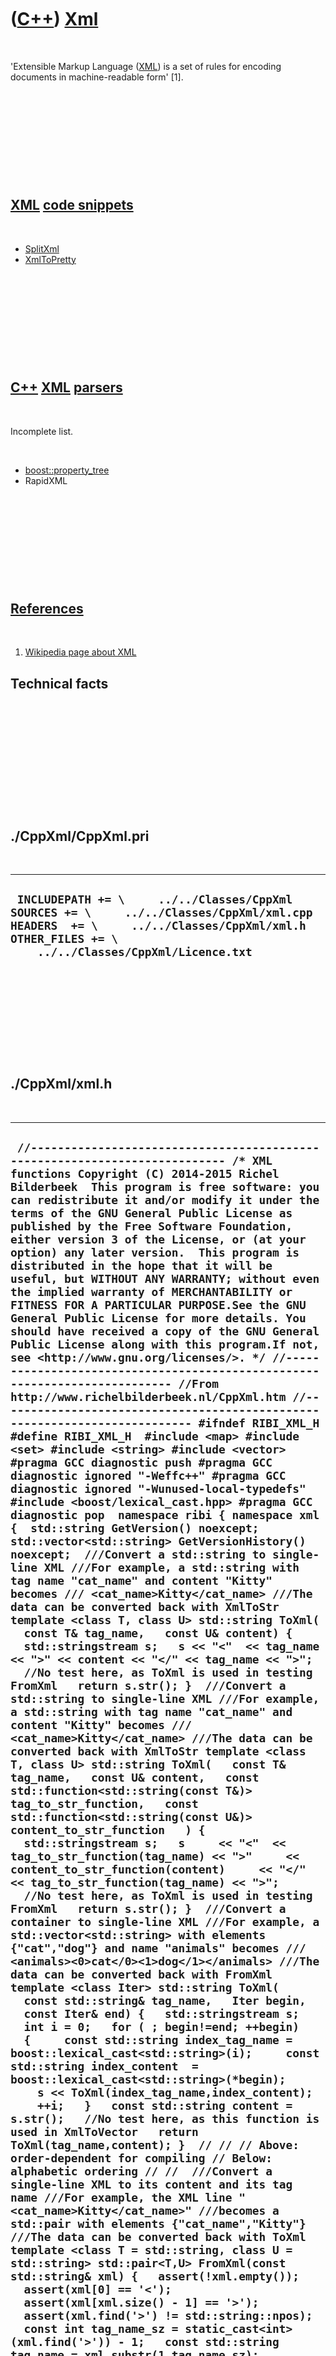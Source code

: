 



 

 

 

 

 

([C++](Cpp.htm)) [Xml](CppXml.htm)
==================================

 

'Extensible Markup Language ([XML](CppXml.htm)) is a set of rules for
encoding documents in machine-readable form' \[1\].

 

 

 

 

 

[XML](CppXml.htm) [code snippets](CppCodeSnippets.htm)
------------------------------------------------------

 

-   [SplitXml](CppSplitXml.htm)
-   [XmlToPretty](CppXmlToPretty.htm)

 

 

 

 

 

[C++](Cpp.htm) [XML](CppXml.htm) [parsers](CppParser.htm)
---------------------------------------------------------

 

Incomplete list.

 

-   [boost::property\_tree](CppProperty_tree.htm)
-   RapidXML

 

 

 

 

 

[References](CppReferences.htm)
-------------------------------

 

1.  [Wikipedia page about XML](http://en.wikipedia.org/wiki/XML)

Technical facts
---------------

 

 

 

 

 

 

./CppXml/CppXml.pri
-------------------

 

  --------------------------------------------------------------------------------------------------------------------------------------------------------------------------------------------------
  ` INCLUDEPATH += \     ../../Classes/CppXml  SOURCES += \     ../../Classes/CppXml/xml.cpp  HEADERS  += \     ../../Classes/CppXml/xml.h  OTHER_FILES += \     ../../Classes/CppXml/Licence.txt`
  --------------------------------------------------------------------------------------------------------------------------------------------------------------------------------------------------

 

 

 

 

 

./CppXml/xml.h
--------------

 

  -----------------------------------------------------------------------------------------------------------------------------------------------------------------------------------------------------------------------------------------------------------------------------------------------------------------------------------------------------------------------------------------------------------------------------------------------------------------------------------------------------------------------------------------------------------------------------------------------------------------------------------------------------------------------------------------------------------------------------------------------------------------------------------------------------------------------------------------------------------------------------------------------------------------------------------------------------------------------------------------------------------------------------------------------------------------------------------------------------------------------------------------------------------------------------------------------------------------------------------------------------------------------------------------------------------------------------------------------------------------------------------------------------------------------------------------------------------------------------------------------------------------------------------------------------------------------------------------------------------------------------------------------------------------------------------------------------------------------------------------------------------------------------------------------------------------------------------------------------------------------------------------------------------------------------------------------------------------------------------------------------------------------------------------------------------------------------------------------------------------------------------------------------------------------------------------------------------------------------------------------------------------------------------------------------------------------------------------------------------------------------------------------------------------------------------------------------------------------------------------------------------------------------------------------------------------------------------------------------------------------------------------------------------------------------------------------------------------------------------------------------------------------------------------------------------------------------------------------------------------------------------------------------------------------------------------------------------------------------------------------------------------------------------------------------------------------------------------------------------------------------------------------------------------------------------------------------------------------------------------------------------------------------------------------------------------------------------------------------------------------------------------------------------------------------------------------------------------------------------------------------------------------------------------------------------------------------------------------------------------------------------------------------------------------------------------------------------------------------------------------------------------------------------------------------------------------------------------------------------------------------------------------------------------------------------------------------------------------------------------------------------------------------------------------------------------------------------------------------------------------------------------------------------------------------------------------------------------------------------------------------------------------------------------------------------------------------------------------------------------------------------------------------------------------------------------------------------------------------------------------------------------------------------------------------------------------------------------------------------------------------------------------------------------------------------------------------------------------------------------------------------------------------------------------------------------------------------------------------------------------------------------------------------------------------------------------------------------------------------------------------------------------------------------------------------------------------------------------------------------------------------------------------------------------------------------------------------------------------------------------------------------------------------------------------------------------------------------------------------------------------------------------------------------------------------------------------------------------------------------------------------------------------------------------------------------------------------------------------------------------------------------------------------------------------------------------------------------------------------------------------------------------------------------------------------------------------------------------------------------------------------------------------------------------------------------------------------------------------------------------------------------------------------------------------------------------------------------------------------------------------------------------------------------------------------------------------------------------------------------------------------------------------------------------------------------------------------------------------------------------------------------------------------------------------------------------------------------------------------------------------------------------------------------------------------------------------------------------------------------------------------------------------------------------------------------------------------------------------------------------------------------------------------------------------------------------------------------------------------------------------------------------------------------------------------------------------------------------------------------------------------------------------------------------------------------------------------------------------------------------------------------------------------------------------------------------------------------------------------------------------------------------------------------------------------------------------------------------------------------------------------------------------------------------------------------------------------------------------------------------------------------------------------------------------------------------------------------------------------------------------------------------------------------------------------------------------------------------------------------------------------------------------------------------------------------------------------------------------------------------------------------------------------------------------------------------------------------------------------------------------------------------------------------------------------------------------------------------------------------------------------------------------------------------------------------------------------------------------------------------------------------------------------------------------------------------------------------------------------------------------------------------------------------------------------------------------------------------------------------------------------------------------------------------------------------------------------------------------------------------------------------------------------------------------------------------------------------------------------------------------------------------------------------------------------------------------------------------------------------------------------------------------------------------------------------------------------------------------------------------------------------------------------------------------------------------------------------------------------------------------------------------------------------------------------------------------------------------------------------------------------------------------------------------------------------------------------------------------------------------------------------------------------------------------------------------------------------------------------------------------------------------------------------------------------------------------------------------------------------------------------------------------------------------------------------------------------------------------------------------------------------------------------------------------------------------------------------------------------------------------------------------------------------------------------------------------------------------------------------------------------------------------------------------------------------------------------------------------------------------------------------------------------------------------------------------------------------------------------------------------------------------------------------------------------------------------------------------------------------------------------------------------------------------------------------------------------------------------------------------------------------------------------------------------------------------------------------------------------------------------------------------------------------------------------------------------------------------------------------------------------------------------------------------------------------------------------------------------------------------------------------------------------------------------------------------------------------------------------------------------------------------------------------------------------------------------------------------------------------------------------------------------------------------------------------------------------------------------------------------------------------------------------------------------------------------------------------------------------------------------------------------------------------------------------------------------------------------------------------------------------------------------------------------------------------------------------------------------------------------------------------------------------------------------------------------------------------------------------------------------------------------------------------------------------------------------------------------------------------------------------------------------------------------------------------------------------------------------------------------------------------------------------------------------------------------------------------------------------------------------------------------------------------------------------------------------------------------------------------------------------------------------------------------------------------------------------------------------------------------------------------------------------------------------------------------------------------------------------------------------------------------------------------------------------------------------------------------------------------------------------------------------------------------------------------------------------------------------------------------------------------------------------------------------------------------------------------------------------------------------------------------------------------------------------------------------------------------------------------------------------------------------------------------------------------------------------------------------------------------------------------------------------------------------------------------------------------------------------------------------------------------------------------------------------------------------------------------------------------------------------------------------------------------------------------------------------------------------------------------------------------------------------------------------------------------------------------------------------------------------------------------------------------------------------------------------------------------------------------------------------------------------------------------------------------------------------------------------------------------------------------------------------------------------------------------------------------------------------------------------------------------------------------------------------------------------------------------------------------------------------------------------------------------------------------------------------------------------------------------------------------------------------------------------------------------------------------------------------------------------------------------------------------------------------------------------------------------------------------------------------------------------------------------------------------------------------------------------------------------------------------------------------------------------------------------------------------------------------------------------------------------------------------------------------------------------------------------------------------------------------------------------------------------------------------------------------------------------------------------------------------------------------------------------------------------------------------------------------------------------------------------------------------------------------------------------------------------------------------------------------------------------------------------------------------------------------------------------------------------------------------------------------------------------------------------------------------------------------------------------------------------------------------------------------------------------------------
  ` //--------------------------------------------------------------------------- /* XML functions Copyright (C) 2014-2015 Richel Bilderbeek  This program is free software: you can redistribute it and/or modify it under the terms of the GNU General Public License as published by the Free Software Foundation, either version 3 of the License, or (at your option) any later version.  This program is distributed in the hope that it will be useful, but WITHOUT ANY WARRANTY; without even the implied warranty of MERCHANTABILITY or FITNESS FOR A PARTICULAR PURPOSE.See the GNU General Public License for more details. You should have received a copy of the GNU General Public License along with this program.If not, see <http://www.gnu.org/licenses/>. */ //--------------------------------------------------------------------------- //From http://www.richelbilderbeek.nl/CppXml.htm //--------------------------------------------------------------------------- #ifndef RIBI_XML_H #define RIBI_XML_H  #include <map> #include <set> #include <string> #include <vector> #pragma GCC diagnostic push #pragma GCC diagnostic ignored "-Weffc++" #pragma GCC diagnostic ignored "-Wunused-local-typedefs" #include <boost/lexical_cast.hpp> #pragma GCC diagnostic pop  namespace ribi { namespace xml {  std::string GetVersion() noexcept; std::vector<std::string> GetVersionHistory() noexcept;  ///Convert a std::string to single-line XML ///For example, a std::string with tag name "cat_name" and content "Kitty" becomes /// <cat_name>Kitty</cat_name> ///The data can be converted back with XmlToStr template <class T, class U> std::string ToXml(   const T& tag_name,   const U& content) {   std::stringstream s;   s << "<"  << tag_name << ">" << content << "</" << tag_name << ">";   //No test here, as ToXml is used in testing FromXml   return s.str(); }  ///Convert a std::string to single-line XML ///For example, a std::string with tag name "cat_name" and content "Kitty" becomes /// <cat_name>Kitty</cat_name> ///The data can be converted back with XmlToStr template <class T, class U> std::string ToXml(   const T& tag_name,   const U& content,   const std::function<std::string(const T&)> tag_to_str_function,   const std::function<std::string(const U&)> content_to_str_function   ) {   std::stringstream s;   s     << "<"  << tag_to_str_function(tag_name) << ">"     << content_to_str_function(content)     << "</" << tag_to_str_function(tag_name) << ">";   //No test here, as ToXml is used in testing FromXml   return s.str(); }  ///Convert a container to single-line XML ///For example, a std::vector<std::string> with elements {"cat","dog"} and name "animals" becomes /// <animals><0>cat</0><1>dog</1></animals> ///The data can be converted back with FromXml template <class Iter> std::string ToXml(   const std::string& tag_name,   Iter begin,   const Iter& end) {   std::stringstream s;   int i = 0;   for ( ; begin!=end; ++begin)   {     const std::string index_tag_name = boost::lexical_cast<std::string>(i);     const std::string index_content  = boost::lexical_cast<std::string>(*begin);     s << ToXml(index_tag_name,index_content);     ++i;   }   const std::string content = s.str();   //No test here, as this function is used in XmlToVector   return ToXml(tag_name,content); }  // // // Above: order-dependent for compiling // Below: alphabetic ordering // //  ///Convert a single-line XML to its content and its tag name ///For example, the XML line "<cat_name>Kitty</cat_name>" ///becomes a std::pair with elements {"cat_name","Kitty"} ///The data can be converted back with ToXml template <class T = std::string, class U = std::string> std::pair<T,U> FromXml(const std::string& xml) {   assert(!xml.empty());   assert(xml[0] == '<');   assert(xml[xml.size() - 1] == '>');   assert(xml.find('>') != std::string::npos);   const int tag_name_sz = static_cast<int>(xml.find('>')) - 1;   const std::string tag_name = xml.substr(1,tag_name_sz);    assert(xml.find_last_of('/') != std::string::npos);   const int content_sz = static_cast<int>(xml.find_last_of('/')) - tag_name_sz - 3;   const std::string content = xml.substr(tag_name.size() + 2,content_sz);   const std::pair<T,U> p {     boost::lexical_cast<T>(tag_name),     boost::lexical_cast<U>(content)   };   assert(ToXml(p.first,p.second) == xml);   return p; }  ///Convert a single-line XML to its content and its tag name ///For example, the XML line "<cat_name>Kitty</cat_name>" ///becomes a std::pair with elements {"cat_name","Kitty"} ///The data can be converted back with ToXml template <class T, class U> std::pair<T,U> FromXml(   const std::string& xml,   const std::function<T(const std::string&)> str_to_tag_function,   const std::function<U(const std::string&)> str_to_content_function   ) {   assert(!xml.empty());   assert(xml[0] == '<');   assert(xml[xml.size() - 1] == '>');   assert(xml.find('>') != std::string::npos);   const int tag_name_sz = static_cast<int>(xml.find('>')) - 1;   const std::string tag_name = xml.substr(1,tag_name_sz);    assert(xml.find_last_of('/') != std::string::npos);   const int content_sz = static_cast<int>(xml.find_last_of('/')) - tag_name_sz - 3;   const std::string content = xml.substr(tag_name.size() + 2,content_sz);   const std::pair<T,U> p {     str_to_tag_function(tag_name),     str_to_content_function(content)   };   //Cannot do this debug check anymore, as one would need   //a tag_to_str_function and content_to_str_function:   //assert(ToXml(p.first,p.second,tag_to_str_function,content_to_str_function) == xml);   return p; }  ///Convert a map to single-line XML ///For example, an int-to-string map of /// {{1,"one"}, {2,"two"}, {4,"four"}} and tag name "numbers" becomes the following XML string: /// /// <numbers> ///   <1>one</1> ///   <2>two</2> ///   <4>four</4> /// </numbers> /// /// <numbers> ///   <0><key>1</key><value>one</value></0> ///   <1><key>2</key><value>two</value></1> ///   <2><key>4</key><value>four</value></2> /// </numbers> /// ///(indentation is added for readability) ///The data can be converted back with XmlToPtrs template <   class TagType = std::string,   class KeyType = std::string,   class ValueType = std::string> std::string MapToXml(   const TagType& tag_name,   const std::map<KeyType,ValueType> m   ) {   std::stringstream s;   const auto end = std::end(m);   for (/* const */ auto begin = std::begin(m); begin!=end; ++begin)   {     s << ToXml( (*begin).first, (*begin).second);   }   const std::string content { s.str() };   return ToXml(tag_name,content); }   ///Convert a map to single-line XML ///For example, an int-to-string map of /// {{1,"one"}, {2,"two"}, {4,"four"}} and tag name "numbers" becomes the following XML string: /// /// <numbers> ///   <1>one</1> ///   <2>two</2> ///   <4>four</4> /// </numbers> /// /// <numbers> ///   <0><key>1</key><value>one</value></0> ///   <1><key>2</key><value>two</value></1> ///   <2><key>4</key><value>four</value></2> /// </numbers> /// ///(indentation is added for readability) ///The data can be converted back with XmlToPtrs template <class TagType, class KeyType, class ValueType> std::string MapToXml(   const TagType& tag_name,   const std::map<KeyType,ValueType> m,   const std::function<std::string(const TagType&  )> tag_to_str_function,   const std::function<std::string(const KeyType&  )> key_to_str_function,   const std::function<std::string(const ValueType&)> value_to_str_function   ) {   std::stringstream s;   const auto end = std::end(m);   for (/* const */ auto begin = std::begin(m); begin!=end; ++begin)   {     s << ToXml( (*begin).first, (*begin).second, key_to_str_function, value_to_str_function);   }   const std::string content { s.str() };   return ToXml(tag_to_str_function(tag_name),content); }  ///Convert a container of pointers to single-line XML ///For example, a std::vector<boost::shared_ptr<std::string>> ///dynamically allocated std::strings {"cat","dog"} and tag name "animals" becomes /// <animals><0>cat</0><1>dog</1></animals> ///The data can be converted back with XmlToPtrs template <class Iter> std::string PtrsToXml(   const std::string& tag_name,   Iter begin,   const Iter& end ) {   std::stringstream s;   int i = 0;   for ( ; begin!=end; ++begin)   {     const std::string index_tag_name = boost::lexical_cast<std::string>(i);     const std::string index_content  = boost::lexical_cast<std::string>( *(*begin) );     s << ToXml(index_tag_name,index_content); //StrToXml     ++i;   }   const std::string content = s.str();   //No test here, as this function is used in XmlToPtrs   return ToXml(tag_name,content); //StrToXml }  template <class T> const std::string SetToXml(   const std::string& tag_name,   const std::set<T>& content) {   return ToXml(tag_name,content.begin(),content.end()); }  ///Split an XML std::string into its parts //From http://www.richelbilderbeek.nl/CppSplitXml.htm std::vector<std::string> SplitXml(const std::string& s);  ///Strip the XML tags of an XML item ///For example '<tag>text</tag>' becomes 'text' ///Note that also '<any_tag>text</other_tag>' fails //From http://www.richelbilderbeek.nl/CppStripXmlTag.htm std::string StripXmlTag(const std::string& s);  ///Convert a std::string to single-line XML ///For example, a std::string with tag name "cat_name" and content "Kitty" becomes /// <cat_name>Kitty</cat_name> ///The data can be converted back with XmlToStr //const std::string StrToXml( //  const std::string& tag_name, //  const std::string& content) //{ //  return ToXml(tag_name,content); //}   #ifndef NDEBUG void Test() noexcept; #endif  ///Convert a std::vector to single-line XML ///For example, a std::vector with elements {"cat","dog"} and name "animals" becomes /// <animals><0>cat</0><1>dog</1></animals> ///The data can be converted back with XmlToVector template <class T> std::string VectorToXml(   const std::string& tag_name,   const std::vector<T>& v ) {   //No test here, as this function is used in XmlToVector   return ToXml(tag_name,v.begin(),v.end()); }  ///Convert a single-line XML to a map ///The data can be converted back with MapToXml template <class KeyType, class ValueType> std::pair<std::string,std::map<KeyType,ValueType>> XmlToMap(     const std::string& s,     const std::function<KeyType(const std::string&)> str_to_key_function,     const std::function<ValueType(const std::string&)> str_to_value_function   ) {   assert(!s.empty());   assert(s[           0] == '<');   assert(s[s.size() - 1] == '>');   assert(s.find('>') != std::string::npos);    //Read the name tag   //<name>...</name>   const int tag_name_sz = static_cast<int>(s.find('>')) - 1;   const std::string tag_name = s.substr(1,tag_name_sz);    std::map<KeyType,ValueType> map;    //Remove the name tags   std::string t = s.substr(tag_name_sz + 2,s.size() - (2 * tag_name_sz) - 5);   for (int i=0; !t.empty(); ++i)   {     //Read the index tags and item     //<index>item</index>     assert(!t.empty());     assert(t[0] == '<');     assert(t[t.size() - 1] == '>');     assert(t.find('>') != std::string::npos);     const int index_sz = static_cast<int>(t.find('>')) - 1;     const std::string index = t.substr(1,index_sz);     //assert(i == boost::lexical_cast<int>(index));     assert(t.find('/') != std::string::npos);     const int item_sz = static_cast<int>(t.find('/')) - index_sz - 3;     const std::string item_str = t.substr(index.size() + 2,item_sz);     const int total_sz = (2 * index_sz) + item_sz + 5;     t = t.substr(total_sz,t.size() - total_sz);      map.insert(       std::make_pair(         str_to_key_function(index),         str_to_value_function(item_str)       )     );   }   //Cannot do the test below, as one would need a key_to_str_function and content_to_str_function   //assert(MapToXml(tag_name,map.begin(),map.end(),key_to_str_function,content_to_str_function) == s);   return std::make_pair(tag_name,map); }  ///Pretty-print an XML std::string by indenting its elements //From http://www.richelbilderbeek.nl/CppXmlToPretty.htm std::vector<std::string> XmlToPretty(const std::string& s) noexcept;  ///Convert a single-line XML to a std::vector of smart pointers and its name ///For example, the XML line "<animals><0>cat</0><1>dog</1></animals>" ///becomes a std::vector of smart pointers of dynamically allocated strings ///with values {"cat","dog"} and the tag name "animals" ///The conversion from std::string to smart pointer needs to be supplied, for example ///a conversion from string to a smart pointer of a dynamically allocated string: /// /// const std::function<const boost::shared_ptr<std::string>(const std::string&)> str_to_ptr_function { ///   [](const std::string& s) ///   { ///     return boost::make_shared<std::string>(s); ///   } /// }; /// ///The data can be converted back with PtrsToXml template <class T> std::pair<     std::string,     std::vector<boost::shared_ptr<T>>   >   XmlToPtrs(     const std::string& s,     const std::function<const boost::shared_ptr<T>(const std::string&)> str_to_ptr_function   ) {   assert(!s.empty());   assert(s[           0] == '<');   assert(s[s.size() - 1] == '>');   assert(s.find('>') != std::string::npos);    //Read the name tag   //<name>...</name>   const int name_sz = static_cast<int>(s.find('>')) - 1;   const std::string name = s.substr(1,name_sz);    std::vector<boost::shared_ptr<T>> v;    //Remove the name tags   std::string t = s.substr(name_sz + 2,s.size() - (2 * name_sz) - 5);   for (int i=0; !t.empty(); ++i)   {     //Read the index tags and item     //<index>item</index>     assert(!t.empty());     assert(t[0] == '<');     assert(t[t.size() - 1] == '>');     assert(t.find('>') != std::string::npos);     const int index_sz = static_cast<int>(t.find('>')) - 1;     const std::string index = t.substr(1,index_sz);     assert(i == boost::lexical_cast<int>(index));     assert(t.find('/') != std::string::npos);     const int item_sz = static_cast<int>(t.find('/')) - index_sz - 3;     const std::string item_str = t.substr(index.size() + 2,item_sz);     const int total_sz = (2 * index_sz) + item_sz + 5;     t = t.substr(total_sz,t.size() - total_sz);      const boost::shared_ptr<T> item { str_to_ptr_function(item_str) };     v.push_back(item);   }   assert(PtrsToXml(name,v.begin(),v.end()) == s);   return std::make_pair(name,v); }  ///Convert a single-line XML to its content and its tag name ///For example, the XML line "<cat_name>Kitty</cat_name>" ///becomes a std::pair with elements {"cat_name","Kitty"} ///The data can be converted back with StrToXml //const std::pair<std::string,std::string> XmlToStr( //  const std::string& s);  ///Convert a single-line XML to a std::vector and its name ///For example, the XML line "<animals><0>cat</0><1>dog</1></animals>" ///becomes a std::vector with elements {"cat","dog"} and the name "animals" ///The data can be converted back with VectorToXml std::pair<std::string,std::vector<std::string>> XmlToVector(const std::string& s);  } //~namespace xml  } //~namespace ribi  #endif // RIBI_XML_H`
  -----------------------------------------------------------------------------------------------------------------------------------------------------------------------------------------------------------------------------------------------------------------------------------------------------------------------------------------------------------------------------------------------------------------------------------------------------------------------------------------------------------------------------------------------------------------------------------------------------------------------------------------------------------------------------------------------------------------------------------------------------------------------------------------------------------------------------------------------------------------------------------------------------------------------------------------------------------------------------------------------------------------------------------------------------------------------------------------------------------------------------------------------------------------------------------------------------------------------------------------------------------------------------------------------------------------------------------------------------------------------------------------------------------------------------------------------------------------------------------------------------------------------------------------------------------------------------------------------------------------------------------------------------------------------------------------------------------------------------------------------------------------------------------------------------------------------------------------------------------------------------------------------------------------------------------------------------------------------------------------------------------------------------------------------------------------------------------------------------------------------------------------------------------------------------------------------------------------------------------------------------------------------------------------------------------------------------------------------------------------------------------------------------------------------------------------------------------------------------------------------------------------------------------------------------------------------------------------------------------------------------------------------------------------------------------------------------------------------------------------------------------------------------------------------------------------------------------------------------------------------------------------------------------------------------------------------------------------------------------------------------------------------------------------------------------------------------------------------------------------------------------------------------------------------------------------------------------------------------------------------------------------------------------------------------------------------------------------------------------------------------------------------------------------------------------------------------------------------------------------------------------------------------------------------------------------------------------------------------------------------------------------------------------------------------------------------------------------------------------------------------------------------------------------------------------------------------------------------------------------------------------------------------------------------------------------------------------------------------------------------------------------------------------------------------------------------------------------------------------------------------------------------------------------------------------------------------------------------------------------------------------------------------------------------------------------------------------------------------------------------------------------------------------------------------------------------------------------------------------------------------------------------------------------------------------------------------------------------------------------------------------------------------------------------------------------------------------------------------------------------------------------------------------------------------------------------------------------------------------------------------------------------------------------------------------------------------------------------------------------------------------------------------------------------------------------------------------------------------------------------------------------------------------------------------------------------------------------------------------------------------------------------------------------------------------------------------------------------------------------------------------------------------------------------------------------------------------------------------------------------------------------------------------------------------------------------------------------------------------------------------------------------------------------------------------------------------------------------------------------------------------------------------------------------------------------------------------------------------------------------------------------------------------------------------------------------------------------------------------------------------------------------------------------------------------------------------------------------------------------------------------------------------------------------------------------------------------------------------------------------------------------------------------------------------------------------------------------------------------------------------------------------------------------------------------------------------------------------------------------------------------------------------------------------------------------------------------------------------------------------------------------------------------------------------------------------------------------------------------------------------------------------------------------------------------------------------------------------------------------------------------------------------------------------------------------------------------------------------------------------------------------------------------------------------------------------------------------------------------------------------------------------------------------------------------------------------------------------------------------------------------------------------------------------------------------------------------------------------------------------------------------------------------------------------------------------------------------------------------------------------------------------------------------------------------------------------------------------------------------------------------------------------------------------------------------------------------------------------------------------------------------------------------------------------------------------------------------------------------------------------------------------------------------------------------------------------------------------------------------------------------------------------------------------------------------------------------------------------------------------------------------------------------------------------------------------------------------------------------------------------------------------------------------------------------------------------------------------------------------------------------------------------------------------------------------------------------------------------------------------------------------------------------------------------------------------------------------------------------------------------------------------------------------------------------------------------------------------------------------------------------------------------------------------------------------------------------------------------------------------------------------------------------------------------------------------------------------------------------------------------------------------------------------------------------------------------------------------------------------------------------------------------------------------------------------------------------------------------------------------------------------------------------------------------------------------------------------------------------------------------------------------------------------------------------------------------------------------------------------------------------------------------------------------------------------------------------------------------------------------------------------------------------------------------------------------------------------------------------------------------------------------------------------------------------------------------------------------------------------------------------------------------------------------------------------------------------------------------------------------------------------------------------------------------------------------------------------------------------------------------------------------------------------------------------------------------------------------------------------------------------------------------------------------------------------------------------------------------------------------------------------------------------------------------------------------------------------------------------------------------------------------------------------------------------------------------------------------------------------------------------------------------------------------------------------------------------------------------------------------------------------------------------------------------------------------------------------------------------------------------------------------------------------------------------------------------------------------------------------------------------------------------------------------------------------------------------------------------------------------------------------------------------------------------------------------------------------------------------------------------------------------------------------------------------------------------------------------------------------------------------------------------------------------------------------------------------------------------------------------------------------------------------------------------------------------------------------------------------------------------------------------------------------------------------------------------------------------------------------------------------------------------------------------------------------------------------------------------------------------------------------------------------------------------------------------------------------------------------------------------------------------------------------------------------------------------------------------------------------------------------------------------------------------------------------------------------------------------------------------------------------------------------------------------------------------------------------------------------------------------------------------------------------------------------------------------------------------------------------------------------------------------------------------------------------------------------------------------------------------------------------------------------------------------------------------------------------------------------------------------------------------------------------------------------------------------------------------------------------------------------------------------------------------------------------------------------------------------------------------------------------------------------------------------------------------------------------------------------------------------------------------------------------------------------------------------------------------------------------------------------------------------------------------------------------------------------------------------------------------------------------------------------------------------------------------------------------------------------------------------------------------------------------------------------------------------------------------------------------------------------------------------------------------------------------------------------------------------------------------------------------------------------------------------------------------------------------------------------------------------------------------------------------------------------------------------------------------------------------------------------------------------------------------------------------------------------------------------------------------------------------------------------------------------------------------------------------------------------------------------------------------------------------------------------------------------------------------------------------------------------------------------------------------------------------------------------------------------------------------------------------------------------------------------------------------------------------------------------------------------------------------------------------------------------------------------------------------------------------------------------------------------------------------------------------------------------------------------------------------------------------------------------------------------------------------------------------------------------------------------------------------------------------------------------------------------------------------------------------------------------------------------------------------------------------------------------------------------------------------------------------------------------------------------------------------------------------------------------------------------------------------------------------------------------------------------------------------------------------------------------------------------------------------------------------------------------------

 

 

 

 

 

./CppXml/xml.cpp
----------------

 

  ---------------------------------------------------------------------------------------------------------------------------------------------------------------------------------------------------------------------------------------------------------------------------------------------------------------------------------------------------------------------------------------------------------------------------------------------------------------------------------------------------------------------------------------------------------------------------------------------------------------------------------------------------------------------------------------------------------------------------------------------------------------------------------------------------------------------------------------------------------------------------------------------------------------------------------------------------------------------------------------------------------------------------------------------------------------------------------------------------------------------------------------------------------------------------------------------------------------------------------------------------------------------------------------------------------------------------------------------------------------------------------------------------------------------------------------------------------------------------------------------------------------------------------------------------------------------------------------------------------------------------------------------------------------------------------------------------------------------------------------------------------------------------------------------------------------------------------------------------------------------------------------------------------------------------------------------------------------------------------------------------------------------------------------------------------------------------------------------------------------------------------------------------------------------------------------------------------------------------------------------------------------------------------------------------------------------------------------------------------------------------------------------------------------------------------------------------------------------------------------------------------------------------------------------------------------------------------------------------------------------------------------------------------------------------------------------------------------------------------------------------------------------------------------------------------------------------------------------------------------------------------------------------------------------------------------------------------------------------------------------------------------------------------------------------------------------------------------------------------------------------------------------------------------------------------------------------------------------------------------------------------------------------------------------------------------------------------------------------------------------------------------------------------------------------------------------------------------------------------------------------------------------------------------------------------------------------------------------------------------------------------------------------------------------------------------------------------------------------------------------------------------------------------------------------------------------------------------------------------------------------------------------------------------------------------------------------------------------------------------------------------------------------------------------------------------------------------------------------------------------------------------------------------------------------------------------------------------------------------------------------------------------------------------------------------------------------------------------------------------------------------------------------------------------------------------------------------------------------------------------------------------------------------------------------------------------------------------------------------------------------------------------------------------------------------------------------------------------------------------------------------------------------------------------------------------------------------------------------------------------------------------------------------------------------------------------------------------------------------------------------------------------------------------------------------------------------------------------------------------------------------------------------------------------------------------------------------------------------------------------------------------------------------------------------------------------------------------------------------------------------------------------------------------------------------------------------------------------------------------------------------------------------------------------------------------------------------------------------------------------------------------------------------------------------------------------------------------------------------------------------------------------------------------------------------------------------------------------------------------------------------------------------------------------------------------------------------------------------------------------------------------------------------------------------------------------------------------------------------------------------------------------------------------------------------------------------------------------------------------------------------------------------------------------------------------------------------------------------------------------------------------------------------------------------------------------------------------------------------------------------------------------------------------------------------------------------------------------------------------------------------------------------------------------------------------------------------------------------------------------------------------------------------------------------------------------------------------------------------------------------------------------------------------------------------------------------------------------------------------------------------------------------------------------------------------------------------------------------------------------------------------------------------------------------------------------------------------------------------------------------------------------------------------------------------------------------------------------------------------------------------------------------------------------------------------------------------------------------------------------------------------------------------------------------------------------------------------------------------------------------------------------------------------------------------------------------------------------------------------------------------------------------------------------------------------------------------------------------------------------------------------------------------------------------------------------------------------------------------------------------------------------------------------------------------------------------------------------------------------------------------------------------------------------------------------------------------------------------------------------------------------------------------------------------------------------------------------------------------------------------------------------------------------------------------------------------------------------------------------------------------------------------------------------------------------------------------------------------------------------------------------------------------------------------------------------------------------------------------------------------------------------------------------------------------------------------------------------------------------------------------------------------------------------------------------------------------------------------------------------------------------------------------------------------------------------------------------------------------------------------------------------------------------------------------------------------------------------------------------------------------------------------------------------------------------------------------------------------------------------------------------------------------------------------------------------------------------------------------------------------------------------------------------------------------------------------------------------------------------------------------------------------------------------------------------------------------------------------------------------------------------------------------------------------------------------------------------------------------------------------------------------------------------------------------------------------------------------------------------------------------------------------------------------------------------------------------------------------------------------------------------------------------------------------------------------------------------------------------------------------------------------------------------------------------------------------------------------------------------------------------------------------------------------------------------------------------------------------------------------------------------------------------------------------------------------------------------------------------------------------------------------------------------------------------------------------------------------------------------------------------------------------------------------------------------------------------------------------------------------------------------------------------------------------------------------------------------------------------------------------------------------------------------------------------------------------------------------------------------------------------------------------------------------------------------------------------------------------------------------------------------------------------------------------------------------------------------------------------------------------------------------------------------------------------------------------------------------------------------------------------------------------------------------------------------------------------------------------------------------------------------------------------------------------------------------------------------------------------------------------------------------------------------------------------------------------------------------------------------------------------------------------------------------------------------------------------------------------------------------------------------------------------------------------------------------------------------------------------------------------------------------------------------------------------------------------------------------------------------------------------------------------------------------------------------------------------------------------------------------------------------------------------------------------------------------------------------------------------------------------------------------------------------------------------------------------------------------------------------------------------------------------------------------------------------------------------------------------------------------------------------------------------------------------------------------------------------------------------------------------------------------------------------------------------------------------------------------------------------------------------------------------------------------------------------------------------------------------------------------------------------------------------------------------------------------------------------------------------------------------------------------------------------------------------------------------------------------------------------------------------------------------------------------------------------------------------------------------------------------------------------------------------------------------------------------------------------------------------------------------------------------------------------------------------------------------------------------------------------------------------------------------------------------------------------------------------------------------------------------------------------------------------------------------------------------------------------------------------------------------------------------------------------------------------------------------------------------------------------------------------------------------------------------------------------------------------------------------------------------------------------------------------------------------------------------------------------------------------------------------------------------------------------------------------------------------------------------------------------------------------------------------------------------------------------------------------------------------------------------------------------------------------------------------------------------------------------------------------------------------------------------------------------------------------------------------------------------------------------------------------------------------------------------------------------------------------------------------------------------------------------------------------------------------------------------------------------------------------------------------------------------------------------------------------------------------------------------------------------------------------------------------------------------------------------------------------------------------------------------------------------------------------------------------------------------------------------------------------------------------------------------------------------------------------------------------------------------------------------------------------------------------------------------------------------------------------------------------------------------------------------------------------------------------------------------------------------------------------------------------------------------------------------------------------------------------------------------------------------------------------------------------------------------------------------------------------------------------------------------------------------------------------------------------------------------------------------------------------------------------------------------------------------------------------------------------------------------------------------------------------------------------------------------------------------------------------------------------------------------------------------------------------------------------------------------------------------------------------------------------------------------------------------------------------------------------------------------------------------------------------------------------------------------------------------------------------------------------------------------------------------------------------------------------------------------------------------------------------------------------------------------------------------------------------------------------------------------------------------------------------------------------------------------------------------------------------------------------------------------------------------------------------------------------------------------------------------------------------------------------------------------------------------------------------------------------------------------------------------------------------------------------------------------------------------------------------------------------------------------------------------------------------------------------------------------------------------------------------------------------------------------------------------------------------------------------------------------------------------------------------------------------------------------------------------------------------------------------------------------------------------------------------------------------------------------------------------------------------------------------------------------------------------------------------------------------------------------------------------------------------------------------------------------------------------------------------------------------------------------------------------------------------------------------------------------------------------------------------------------------------------------------------------------------------------------------------------------------------------------------------------------------------------------------------------------------------------------------------------------------------------------------------------------------------------------------------------------------------------------------------------------------------------------------------------------------------------------------------------------------------------------------------------------------------------------------------------------------------------------------------------------------------------------------------------------------------------------------------------------------------------------------------------------------------------------------------------------------------------------------------------------------------------------------------------------------------------------------------------------------------------------------------------------------------------------------------------------------------------------------------------------------------------------------------------------------------------------------------------------------------------------------------------------------------------------------------------------------------------------------------------------------------------------------------------------------------------------------------------------------------------------------------------------------------------------------------------------------------------------------------------------------------------------------------------------------------------------------------------------------------------------------------------------------------------------------------------------------------------------------------------------------------------------------------------------------------------------------------------------------------------------------------------------------------------------------------------------------------------------------------------------------------------------------------------------------------------------------------------------------------------------------------------------------------------------------------------------------------------------------------------------------------------------------------------------------------------------------------------------------------------------------------------------------------------------------------------------------------------------------------------------------------------------------------------------------------------------------------------------------------------------------------------------------------------------------------------------------------------------------------------------------------------------------------------------------------------------------------------------------------------------------------------------------------------------------------------------------------------------------------------------------------------------------------------------------------------------------------------------------------------------------------------------------------------------------------------------------------------------------------------------------------------------------------------------------------------------------------------------------------------------------------------------------------------------------------------------------------------------------------------------------------------------------------------------------------------------------------------------------------------------------------------------------------------------------------------------------------------------------------------------------------------------------------------------------------------------------------------------------------------------------------------------------------------------------------------------------------------------------------------------------------------------------------------------------------------------------------------------------------------------------------------------------------------------------------------------------------------------------------------------------------------------------------------------------------------------------------------------------------------------------------------------------------------------------------------------------------------------------------------------------------------------------------------------------------------------------------------------------------------------------------------------------------------------------------------------------------------------------------------------------------------------------------------------------------------------------------------------------------------------------------------------------------------------------------------------------------------------------------------------------------------------------------------------------------------------------------------------------------------------------------------------------------------------------------------------------------------------------------------------------------------------------------------------------------------------------
  ` //--------------------------------------------------------------------------- /* XML functions Copyright (C) 2014-2015 Richel Bilderbeek  This program is free software: you can redistribute it and/or modify it under the terms of the GNU General Public License as published by the Free Software Foundation, either version 3 of the License, or (at your option) any later version.  This program is distributed in the hope that it will be useful, but WITHOUT ANY WARRANTY; without even the implied warranty of MERCHANTABILITY or FITNESS FOR A PARTICULAR PURPOSE.See the GNU General Public License for more details. You should have received a copy of the GNU General Public License along with this program.If not, see <http://www.gnu.org/licenses/>. */ //--------------------------------------------------------------------------- //From http://www.richelbilderbeek.nl/CppXml.htm //--------------------------------------------------------------------------- #include "xml.h"  #include <string> #include <sstream> #include <vector>  #pragma GCC diagnostic push #pragma GCC diagnostic ignored "-Weffc++" #pragma GCC diagnostic ignored "-Wunused-local-typedefs" #include <boost/lexical_cast.hpp> #include <boost/make_shared.hpp> #include <boost/shared_ptr.hpp> #include "trace.h" #pragma GCC diagnostic pop  //From http://www.richelbilderbeek.nl/CppCanLexicalCast.htm template <class TargetType, class SourceType> bool CanLexicalCast(const SourceType& from) {   try   {     boost::lexical_cast<TargetType>(from);   }   catch (boost::bad_lexical_cast)   {     return false;   }   catch (...)   {     assert(!"Something unexpected happened");     throw;   }   return true; }  std::string ribi::xml::GetVersion() noexcept {   return "1.1"; }  std::vector<std::string> ribi::xml::GetVersionHistory() noexcept {   return {     "201x-xx-xx: Version 1.0: initial version",     "2014-02-27: Version 1.1: started versioning"   }; }  std::vector<std::string> ribi::xml::SplitXml(const std::string& s) {   std::vector<std::string> v;   std::string::const_iterator i = s.begin();   std::string::const_iterator j = s.begin();   const std::string::const_iterator end = s.end();   while (j!=end)   {     ++j;     if ((*j=='>' || *j == '<') && std::distance(i,j) > 1)     {       std::string t;       std::copy(         *i=='<' ? i   : i+1,         *j=='>' ? j+1 : j,         std::back_inserter(t));       v.push_back(t);       i = j;     }   }   return v; }  std::string ribi::xml::StripXmlTag(const std::string& s) {   if (s.empty()) return "";   if (s[0]!='<') return "";   if (s[s.size() - 1]!='>') return "";   const int begin = s.find_first_of('>');   if (begin == static_cast<int>(std::string::npos)) return "";   const int end = s.find_last_of('<');   if (end == static_cast<int>(std::string::npos)) return "";   if (begin > end) return "";   assert(begin < end);   const std::string tag_left = s.substr(0,begin+1);   assert(!tag_left.empty());   assert(tag_left[0] == '<');   assert(tag_left[tag_left.size() - 1] == '>');   const std::string tag_left_text = tag_left.substr(1,tag_left.size() - 2);   if (tag_left_text.empty()) return "";   const std::string tag_right = s.substr(end,s.size() - end);   if (tag_right.size() < 2) return "";   assert(!tag_right.empty());   assert(tag_right[0] == '<');   assert(tag_right[tag_right.size() - 1] == '>');   const std::string tag_right_text = tag_right.substr(2,tag_right.size() - 3);   if (tag_right_text.empty()) return "";   if (tag_left_text != tag_right_text) return "";   const std::string text = s.substr(begin + 1,end - begin - 1);   return text; }  #ifndef NDEBUG void ribi::xml::Test() noexcept {   {     static bool is_tested{false};     if (is_tested) return;     is_tested = true;   }   //StripXmlTag   {     assert(StripXmlTag("<my_tag>text</my_tag>") == "text");     assert(StripXmlTag("<mytag>text</mytag>") == "text");     assert(StripXmlTag("<tags>text</tags>") == "text");     assert(StripXmlTag("<tag>text</tag>") == "text");     assert(StripXmlTag("<tg>text</tg>") == "text");     assert(StripXmlTag("<t>text</t>") == "text");     assert(StripXmlTag("<x>y</x>") == "y");     assert(StripXmlTag("<x>y</x></x>") == "y</x>");     assert(StripXmlTag("<x><x>y</x>") == "<x>y");     assert(StripXmlTag("<x><x>y</x></x>") == "<x>y</x>");     assert(StripXmlTag("<x>y</z>") == "");     assert(StripXmlTag("<x>y<x>") == "");     assert(StripXmlTag("<>y<>") == "");     assert(StripXmlTag("<>y</>") == "");     assert(StripXmlTag("<x>y") == "");     assert(StripXmlTag("<x></x>") == "");   }   //StrToXml and XmlToStr   {     const std::vector<std::string> v { "a", "ab", "abc", " ", "" };     const std::size_t sz = v.size();     for (std::size_t i=0; i!=sz; ++i)     {       const std::string tag_name = v[i];       for (std::size_t j=0; j!=sz; ++j)       {         const std::string content = v[j];         const std::string xml = ToXml(tag_name,content);         assert(FromXml(xml).first  == tag_name);         assert(FromXml(xml).second == content);       }     }   }   //MapToXml   {     //Use int to std::string map     {       //Create a map       typedef int KeyType;       typedef std::string ValueType;       std::map<KeyType,ValueType> m;       m.insert( std::make_pair(1,"one") );       m.insert( std::make_pair(2,"two") );       m.insert( std::make_pair(4,"four") );        const std::string tag_name = "integers";        //Convert map to XML       const std::string xml = MapToXml(tag_name,m);        //Convert XML back to map       const std::function<KeyType(const std::string&)>& str_to_key_function {         [](const std::string& s)         {           assert(CanLexicalCast<KeyType>(s));           return boost::lexical_cast<KeyType>(s);         }       };       const std::function<ValueType(const std::string&)>& str_to_value_function {         [](const std::string& s)         {           assert(CanLexicalCast<ValueType>(s));           return boost::lexical_cast<ValueType>(s);         }       };       const std::pair<std::string,std::map<KeyType,ValueType>> p {         XmlToMap<KeyType,ValueType>(xml,str_to_key_function,str_to_value_function)       };       assert(p.first == tag_name);       assert(p.second.size() == m.size());       assert(std::equal(m.begin(),m.end(),p.second.begin()));       //Again convert pointers to XML       std::stringstream s;       s << MapToXml(p.first,p.second);     }     //Use std::string to int map     {       //Create a map       typedef std::string KeyType;       typedef int ValueType;       std::map<KeyType,ValueType> m;       m.insert( std::make_pair("one",1) );       m.insert( std::make_pair("two",2) );       m.insert( std::make_pair("four",4) );        const std::string tag_name = "integers";        //Convert map to XML       const std::string xml = MapToXml(tag_name,m);        //Convert XML back to map       const std::function<KeyType(const std::string&)>& str_to_key_function {         [](const std::string& s)         {           assert(CanLexicalCast<KeyType>(s));           return boost::lexical_cast<KeyType>(s);         }       };       const std::function<ValueType(const std::string&)>& str_to_value_function {         [](const std::string& s)         {           assert(CanLexicalCast<ValueType>(s));           return boost::lexical_cast<ValueType>(s);         }       };       const std::pair<std::string,std::map<KeyType,ValueType>> p {         XmlToMap<KeyType,ValueType>(xml,str_to_key_function,str_to_value_function)       };       assert(p.first == tag_name);       assert(p.second.size() == m.size());       assert(std::equal(m.begin(),m.end(),p.second.begin()));       //Again convert pointers to XML       std::stringstream s;       s << MapToXml(p.first,p.second) << '\n';     }      //Use int to boost::shared_ptr<const std::string> map     {       //Create a map       typedef std::string TagType;       typedef int KeyType;       typedef boost::shared_ptr<const std::string> ValueType;       const TagType tag_name { "integers again" };       std::map<KeyType,ValueType> m;       m.insert(         std::make_pair(           1,           boost::make_shared<const std::string>("one" )         )       );       m.insert( std::make_pair(4,boost::make_shared<const std::string>("four")) );       m.insert( std::make_pair(9,boost::make_shared<const std::string>("nine")) );        //Convert map to XML       const std::function<std::string(const TagType&)> tag_to_str_function {         [](const TagType& tag)         {           return tag;         }       };       const std::function<std::string(const KeyType&  )> key_to_str_function {         [](const KeyType& key)         {           assert(CanLexicalCast<std::string>(key));           return boost::lexical_cast<std::string>(key);         }       };       const std::function<std::string(const ValueType&)> value_to_str_function {         [](const ValueType& value)         {           return *value;         }       };        const std::string xml {         MapToXml(tag_name,m,tag_to_str_function,key_to_str_function,value_to_str_function)       };        //Convert XML back to map       //const std::function<TagType(const std::string&)>& str_to_tag_function {       //  [](const std::string& s)       //  {       //    return s;       //  }       //};       const std::function<KeyType(const std::string&)>& str_to_key_function {         [](const std::string& s)         {           assert(CanLexicalCast<KeyType>(s));           return boost::lexical_cast<KeyType>(s);         }       };       const std::function<ValueType(const std::string&)>& str_to_value_function {         [](const std::string& s)         {           return boost::make_shared<const std::string>(s);         }       };       const std::pair<std::string,std::map<KeyType,ValueType>> p {         XmlToMap<KeyType,ValueType>(xml,str_to_key_function,str_to_value_function)       };       assert(p.first == tag_name);       assert(p.second.size() == m.size());       assert(         std::equal(m.begin(),m.end(),p.second.begin(),           [key_to_str_function,value_to_str_function](             const std::pair<KeyType,ValueType>& lhs, const std::pair<KeyType,ValueType>& rhs)           {             return key_to_str_function(lhs.first) == key_to_str_function(rhs.first)               && value_to_str_function(lhs.second) == value_to_str_function(rhs.second);           }         )       );       //Again convert pointers to XML       std::stringstream s;       s << MapToXml(tag_name,m,tag_to_str_function,key_to_str_function,value_to_str_function);     }    }    //SetToXml and XmlToSet   {     const std::set<std::string> content { "cats", "dog", "zebrafinch" };     const std::string tag_name = "animals";     const std::string xml = ToXml(tag_name,content.begin(),content.begin());     //const std::pair<std::string,std::set<std::string>> p { XmlToSet(xml) };     //assert(p.first == tag_name);     //assert(p.second == content);   }   //ToXml and FromXml   {     //tag: std::string, content: std::string     {       typedef std::string TagType;       typedef std::string ContentType;       const TagType     tag_name { "name"  };       const ContentType content  { "Kitty" };       const std::string xml { ToXml(tag_name,content) };       const std::pair<TagType,ContentType> p { FromXml<TagType,ContentType>(xml) };       assert(p.first  == tag_name);       assert(p.second == content);     }     //tag: int, content: std::string     {       typedef int TagType;       typedef std::string ContentType;       const TagType     tag_name { 42  };       const ContentType content  { "The answer" };       const std::string xml { ToXml(tag_name,content) };       const std::pair<TagType,ContentType> p { FromXml<TagType,ContentType>(xml) };       assert(p.first  == tag_name);       assert(p.second == content);     }     //tag: int, content: std::string     {       typedef int ContentType;       typedef std::string TagType;       const TagType     tag_name { "The answer" };       const ContentType content  { 42 };       const std::string xml { ToXml(tag_name,content) };       const std::pair<TagType,ContentType> p { FromXml<TagType,ContentType>(xml) };       assert(p.first  == tag_name);       assert(p.second == content);     }     //tag: int, content: int     {       typedef std::string TagType;       typedef int ContentType;       const TagType     tag_name { 123 };       const ContentType content  { 456 };       const std::string xml { ToXml(tag_name,content) };       const std::pair<TagType,ContentType> p { FromXml<TagType,ContentType>(xml) };       assert(p.first  == tag_name);       assert(p.second == content);     }     //tag: std::string, content: boost::shared_ptr<const std::string>     {       typedef std::string TagType;       typedef boost::shared_ptr<const std::string> ContentType;       const TagType     tag_name { "name" };       const ContentType content  { boost::make_shared<const std::string>("Kitty") };        //Convert tag and content to XML       const std::function<std::string(const TagType&)> tag_to_str_function {         [](const TagType& t) { return t; }       };       const std::function<std::string(const ContentType&)> content_to_str_function {         [](const ContentType& c) { return *c; }       };        const std::string xml {         ToXml(tag_name,content,tag_to_str_function,content_to_str_function)       };        //Convert XML back to its tag and content       //with custom functions       const std::function<TagType(const std::string&)> str_to_tag_function {         [](const std::string& s) { return s; }       };       const std::function<ContentType(const std::string&)> str_to_content_function {         [](const std::string& s) { return boost::make_shared<const std::string>(s); }       };        //Check both conversion functions       //Cannot simply compare to tag_name and content, as these may be of any type       assert(tag_to_str_function(str_to_tag_function(tag_to_str_function(tag_name)))         ==   tag_to_str_function(                                        tag_name));       assert(content_to_str_function(str_to_content_function(content_to_str_function(content)))         ==   content_to_str_function(                                                content));        const std::pair<TagType,ContentType> p {         FromXml<TagType,ContentType>(           xml,           str_to_tag_function,           str_to_content_function         )       };        //Cannot simply compare to tag_name and content, as these may be of any type       assert(tag_to_str_function(    p.first ) == tag_to_str_function(    tag_name));       assert(content_to_str_function(p.second) == content_to_str_function(content ));     }      //tag: int, content: boost::shared_ptr<const std::string>     {       typedef int TagType;       typedef boost::shared_ptr<const std::string> ContentType;       const TagType     tag_name { 123 };       const ContentType content  { boost::make_shared<const std::string>("one-two-three") };        //Convert tag and content to XML       const std::function<std::string(const TagType&)> tag_to_str_function {         [](const TagType& t)         {           assert(CanLexicalCast<std::string>(t));           return boost::lexical_cast<std::string>(t);         }       };       const std::function<std::string(const ContentType&)> content_to_str_function {         [](const ContentType& c) { return *c; }       };        const std::string xml {         ToXml(tag_name,content,tag_to_str_function,content_to_str_function)       };        //Convert XML back to its tag and content       //with custom functions       const std::function<TagType(const std::string&)> str_to_tag_function {         [](const std::string& s)         {           assert(CanLexicalCast<TagType>(s));           return boost::lexical_cast<TagType>(s);         }       };       const std::function<ContentType(const std::string&)> str_to_content_function {         [](const std::string& s) { return boost::make_shared<const std::string>(s); }       };        //Check both conversion functions       //Cannot simply compare to tag_name and content, as these may be of any type       assert(tag_to_str_function(str_to_tag_function(tag_to_str_function(tag_name)))         ==   tag_to_str_function(                                        tag_name));       assert(content_to_str_function(str_to_content_function(content_to_str_function(content)))         ==   content_to_str_function(                                                content));        const std::pair<TagType,ContentType> p {         FromXml<TagType,ContentType>(           xml,           str_to_tag_function,           str_to_content_function         )       };        //Cannot simply compare to tag_name and content, as these may be of any type       assert(tag_to_str_function(    p.first ) == tag_to_str_function(    tag_name));       assert(content_to_str_function(p.second) == content_to_str_function(content ));     }   }   //VectorToXml and XmlToVector   {     const std::vector<std::string> content { "cats", "dog", "zebrafinch" };     const std::string tag_name = "animals";     const std::string xml = VectorToXml(tag_name,content);     assert(xml == "<animals><0>cats</0><1>dog</1><2>zebrafinch</2></animals>");     assert(xml == ToXml(tag_name,content.begin(),content.end()));     const std::pair<std::string,std::vector<std::string>> p { XmlToVector(xml) };     assert(p.first == tag_name);     assert(p.second == content);   }   //XmlToPretty   {     {       const std::vector<std::string> result {         XmlToPretty("<a>test</a>")       };       const std::vector<std::string> expected {         "<a>",         "test",         "</a>"       };       //std::copy(result.begin(),result.end(),std::ostream_iterator<std::string>(std::cerr,"\n"));       assert(result == expected);     }     {       const std::vector<std::string> result {         XmlToPretty("<a><b>test</b></a>")       };       const std::vector<std::string> expected {         "<a>",         "  <b>",         "  test",         "  </b>",         "</a>"       };       //std::copy(result.begin(),result.end(),std::ostream_iterator<std::string>(std::cerr,"\n"));       assert(result == expected);     }     {       const std::vector<std::string> result {         XmlToPretty("<a><b>this is</b><c>a test</c></a>")       };       const std::vector<std::string> expected {         "<a>",         "  <b>",         "  this is",         "  </b>",         "  <c>",         "  a test",         "  </c>",         "</a>"       };       //std::copy(result.begin(),result.end(),std::ostream_iterator<std::string>(std::cerr,"\n"));       assert(result == expected);     }   {     const std::string s = "<a>A</a>";     const std::vector<std::string> split = SplitXml(s);     const std::vector<std::string> split_expected       =       {         "<a>",         "A",         "</a>"       };     assert(split == split_expected);     const std::vector<std::string> pretty = XmlToPretty(s);     const std::vector<std::string> pretty_expected       =       {         "<a>",         "A",         "</a>"       };     assert(pretty == pretty_expected);   }   {     const std::string s = "<a>A<b>B</b></a>";     const std::vector<std::string> split = SplitXml(s);     const std::vector<std::string> split_expected       =       {         "<a>",         "A",         "<b>",         "B",         "</b>",         "</a>"       };     assert(split == split_expected);     const std::vector<std::string> pretty = XmlToPretty(s);     const std::vector<std::string> pretty_expected       =       {         "<a>",         "A",         "  <b>",         "  B",         "  </b>",         "</a>"       };     assert(pretty == pretty_expected);   }   {     const std::string s = "<a>A<b>B1</b><b>B2</b></a>";     const std::vector<std::string> split = SplitXml(s);     const std::vector<std::string> split_expected       =       {         "<a>",         "A",         "<b>",         "B1",         "</b>",         "<b>",         "B2",         "</b>",         "</a>"       };     assert(split == split_expected);     const std::vector<std::string> pretty = XmlToPretty(s);     const std::vector<std::string> pretty_expected       =       {         "<a>",         "A",         "  <b>",         "  B1",         "  </b>",         "  <b>",         "  B2",         "  </b>",         "</a>"       };     assert(pretty == pretty_expected);   }   } } #endif   std::vector<std::string> ribi::xml::XmlToPretty(const std::string& s) noexcept {   std::vector<std::string> v = SplitXml(s);   int n = -2;   for (std::string& s: v)   {     assert(!s.empty());     if (s[0] == '<' && s[1] != '/')     {       n+=2;     }     assert(n >= 0);     s = std::string(n,' ') + s;     if (s[n+0] == '<' && s[n+1] == '/')     {       n-=2;     }   }   return v; }  /* const std::pair<std::string,std::string> ribi::xml::XmlToStr(const std::string& s) {   assert(!s.empty());   assert(s[0] == '<');   assert(s[s.size() - 1] == '>');   assert(s.find('>') != std::string::npos);   const int tag_name_sz = static_cast<int>(s.find('>')) - 1;   const std::string tag_name = s.substr(1,tag_name_sz);    assert(s.find_last_of('/') != std::string::npos);   const int content_sz = static_cast<int>(s.find_last_of('/')) - tag_name_sz - 3;   const std::string content = s.substr(tag_name.size() + 2,content_sz);   const std::pair<std::string,std::string> p { tag_name, content };   assert(ToXml(p.first,p.second) == s);   return p; } */  std::pair<std::string,std::vector<std::string>> ribi::xml::XmlToVector(   const std::string& s) {   assert(!s.empty());   assert(s[           0] == '<');   assert(s[s.size() - 1] == '>');   assert(s.find('>') != std::string::npos);    //Read the name tag   //<tag_name>...</tag_name>   const std::pair<std::string,std::string> p = FromXml(s);   const std::string tag_name = p.first;   std::vector<std::string> content;    //Remove the name tags   //std::string t = s.substr(tag_name_sz + 2,s.size() - (2 * tag_name_sz) - 5);   std::string t = p.second;   for (int i=0; !t.empty(); ++i)   {     //Read the index tags and item     //<index>item</index>     assert(!t.empty());     assert(t[0] == '<');     assert(t[t.size() - 1] == '>');     assert(t.find('>') != std::string::npos);     const int index_tag_sz = static_cast<int>(t.find('>')) - 1;     const std::string index_tag = t.substr(1,index_tag_sz);     #ifndef NDEBUG     if (!CanLexicalCast<int>(index_tag))     {       TRACE("ERROR");       TRACE(t);       TRACE(index_tag);     }     #endif     assert(CanLexicalCast<int>(index_tag));     assert(i == boost::lexical_cast<int>(index_tag));     assert(t.find('/') != std::string::npos);     const int item_sz = static_cast<int>(t.find('/')) - index_tag_sz - 3;     const std::string item = t.substr(index_tag.size() + 2,item_sz);      const int total_sz = (2 * index_tag_sz) + item_sz + 5;     t = t.substr(total_sz,t.size() - total_sz);      content.push_back(item);   }   assert(VectorToXml(tag_name,content) == s);   return std::make_pair(tag_name,content); }`
  ---------------------------------------------------------------------------------------------------------------------------------------------------------------------------------------------------------------------------------------------------------------------------------------------------------------------------------------------------------------------------------------------------------------------------------------------------------------------------------------------------------------------------------------------------------------------------------------------------------------------------------------------------------------------------------------------------------------------------------------------------------------------------------------------------------------------------------------------------------------------------------------------------------------------------------------------------------------------------------------------------------------------------------------------------------------------------------------------------------------------------------------------------------------------------------------------------------------------------------------------------------------------------------------------------------------------------------------------------------------------------------------------------------------------------------------------------------------------------------------------------------------------------------------------------------------------------------------------------------------------------------------------------------------------------------------------------------------------------------------------------------------------------------------------------------------------------------------------------------------------------------------------------------------------------------------------------------------------------------------------------------------------------------------------------------------------------------------------------------------------------------------------------------------------------------------------------------------------------------------------------------------------------------------------------------------------------------------------------------------------------------------------------------------------------------------------------------------------------------------------------------------------------------------------------------------------------------------------------------------------------------------------------------------------------------------------------------------------------------------------------------------------------------------------------------------------------------------------------------------------------------------------------------------------------------------------------------------------------------------------------------------------------------------------------------------------------------------------------------------------------------------------------------------------------------------------------------------------------------------------------------------------------------------------------------------------------------------------------------------------------------------------------------------------------------------------------------------------------------------------------------------------------------------------------------------------------------------------------------------------------------------------------------------------------------------------------------------------------------------------------------------------------------------------------------------------------------------------------------------------------------------------------------------------------------------------------------------------------------------------------------------------------------------------------------------------------------------------------------------------------------------------------------------------------------------------------------------------------------------------------------------------------------------------------------------------------------------------------------------------------------------------------------------------------------------------------------------------------------------------------------------------------------------------------------------------------------------------------------------------------------------------------------------------------------------------------------------------------------------------------------------------------------------------------------------------------------------------------------------------------------------------------------------------------------------------------------------------------------------------------------------------------------------------------------------------------------------------------------------------------------------------------------------------------------------------------------------------------------------------------------------------------------------------------------------------------------------------------------------------------------------------------------------------------------------------------------------------------------------------------------------------------------------------------------------------------------------------------------------------------------------------------------------------------------------------------------------------------------------------------------------------------------------------------------------------------------------------------------------------------------------------------------------------------------------------------------------------------------------------------------------------------------------------------------------------------------------------------------------------------------------------------------------------------------------------------------------------------------------------------------------------------------------------------------------------------------------------------------------------------------------------------------------------------------------------------------------------------------------------------------------------------------------------------------------------------------------------------------------------------------------------------------------------------------------------------------------------------------------------------------------------------------------------------------------------------------------------------------------------------------------------------------------------------------------------------------------------------------------------------------------------------------------------------------------------------------------------------------------------------------------------------------------------------------------------------------------------------------------------------------------------------------------------------------------------------------------------------------------------------------------------------------------------------------------------------------------------------------------------------------------------------------------------------------------------------------------------------------------------------------------------------------------------------------------------------------------------------------------------------------------------------------------------------------------------------------------------------------------------------------------------------------------------------------------------------------------------------------------------------------------------------------------------------------------------------------------------------------------------------------------------------------------------------------------------------------------------------------------------------------------------------------------------------------------------------------------------------------------------------------------------------------------------------------------------------------------------------------------------------------------------------------------------------------------------------------------------------------------------------------------------------------------------------------------------------------------------------------------------------------------------------------------------------------------------------------------------------------------------------------------------------------------------------------------------------------------------------------------------------------------------------------------------------------------------------------------------------------------------------------------------------------------------------------------------------------------------------------------------------------------------------------------------------------------------------------------------------------------------------------------------------------------------------------------------------------------------------------------------------------------------------------------------------------------------------------------------------------------------------------------------------------------------------------------------------------------------------------------------------------------------------------------------------------------------------------------------------------------------------------------------------------------------------------------------------------------------------------------------------------------------------------------------------------------------------------------------------------------------------------------------------------------------------------------------------------------------------------------------------------------------------------------------------------------------------------------------------------------------------------------------------------------------------------------------------------------------------------------------------------------------------------------------------------------------------------------------------------------------------------------------------------------------------------------------------------------------------------------------------------------------------------------------------------------------------------------------------------------------------------------------------------------------------------------------------------------------------------------------------------------------------------------------------------------------------------------------------------------------------------------------------------------------------------------------------------------------------------------------------------------------------------------------------------------------------------------------------------------------------------------------------------------------------------------------------------------------------------------------------------------------------------------------------------------------------------------------------------------------------------------------------------------------------------------------------------------------------------------------------------------------------------------------------------------------------------------------------------------------------------------------------------------------------------------------------------------------------------------------------------------------------------------------------------------------------------------------------------------------------------------------------------------------------------------------------------------------------------------------------------------------------------------------------------------------------------------------------------------------------------------------------------------------------------------------------------------------------------------------------------------------------------------------------------------------------------------------------------------------------------------------------------------------------------------------------------------------------------------------------------------------------------------------------------------------------------------------------------------------------------------------------------------------------------------------------------------------------------------------------------------------------------------------------------------------------------------------------------------------------------------------------------------------------------------------------------------------------------------------------------------------------------------------------------------------------------------------------------------------------------------------------------------------------------------------------------------------------------------------------------------------------------------------------------------------------------------------------------------------------------------------------------------------------------------------------------------------------------------------------------------------------------------------------------------------------------------------------------------------------------------------------------------------------------------------------------------------------------------------------------------------------------------------------------------------------------------------------------------------------------------------------------------------------------------------------------------------------------------------------------------------------------------------------------------------------------------------------------------------------------------------------------------------------------------------------------------------------------------------------------------------------------------------------------------------------------------------------------------------------------------------------------------------------------------------------------------------------------------------------------------------------------------------------------------------------------------------------------------------------------------------------------------------------------------------------------------------------------------------------------------------------------------------------------------------------------------------------------------------------------------------------------------------------------------------------------------------------------------------------------------------------------------------------------------------------------------------------------------------------------------------------------------------------------------------------------------------------------------------------------------------------------------------------------------------------------------------------------------------------------------------------------------------------------------------------------------------------------------------------------------------------------------------------------------------------------------------------------------------------------------------------------------------------------------------------------------------------------------------------------------------------------------------------------------------------------------------------------------------------------------------------------------------------------------------------------------------------------------------------------------------------------------------------------------------------------------------------------------------------------------------------------------------------------------------------------------------------------------------------------------------------------------------------------------------------------------------------------------------------------------------------------------------------------------------------------------------------------------------------------------------------------------------------------------------------------------------------------------------------------------------------------------------------------------------------------------------------------------------------------------------------------------------------------------------------------------------------------------------------------------------------------------------------------------------------------------------------------------------------------------------------------------------------------------------------------------------------------------------------------------------------------------------------------------------------------------------------------------------------------------------------------------------------------------------------------------------------------------------------------------------------------------------------------------------------------------------------------------------------------------------------------------------------------------------------------------------------------------------------------------------------------------------------------------------------------------------------------------------------------------------------------------------------------------------------------------------------------------------------------------------------------------------------------------------------------------------------------------------------------------------------------------------------------------------------------------------------------------------------------------------------------------------------------------------------------------------------------------------------------------------------------------------------------------------------------------------------------------------------------------------------------------------------------------------------------------------------------------------------------------------------------------------------------------------------------------------------------------------------------------------------------------------------------------------------------------------------------------------------------------------------------------------------------------------------------------------------------------------------------------------------------------------------------------------------------------------------------------------------------------------------------------------------------------------------------------------------------------------------------------------------------------------------------------------------------------------------------------------------------------------------------------------------------------------------------------------------------------------------------------------------------------------------------------------------------------------------------------------------------------------------------------------------------------------------------------------------------------------------------------------------------------------------------------------------------------------------------------------------------------------------------------------------------------------------------------------------------------------------------------------------------------------------------------------------------------------------------------------------------------------------------------------------------------------------------------------------------------------------------------------------------------------------------------------------------------------------------------------------------------------------------------------------------------------------------------------------------------------------------------------------------------------------------------------------------------------------------------------------------------------------------------------------------------------------------------------------------------------------------------------------------------------------------------------------------------------------------------------------------------------------------------------------------------------------------------------------------------------------------------------------------------------------------------------------------------------------------------------------------------------------------------------------------------------------------------------------------------------------------------------------------------------------------------------------------------------------------------------------------------------------------------------------------------------------------------------------------------------------------------------------------------------------------------------------------------------------------------------------------------------------------------------------------------------------------------------------------------------------------------------------------------------------------------------------------------------------------------------------------------------------------------------------------------------------------------------------------------------------------------------------------------------------------------------------------------------------------------------------------------------------------------------------------------------------------------------------------------------------------------------------------------------------------------------------------------------------------------------------------------------------------------------------------------------------------------------------------------------------------------------------------------------------------------------------------------------------------------------------------------------------------------------------------------------------------------------------------------------------------------------------------------------------------------------------------------------------------------------------------------------------------------------------------------------------------------------------------------------------------------------------------------------------------------------------------------------------------------------------------------------------------------------------------------------------------------------------------------------------------------------------------------------------------------------------------------------------------------------------------------------------------------------------------------------------------------------------------------------------------------------------------------------------------------------------------------------------------------------------------------------------------------------------------------------------------------------------------------------------------------------------------------------------------------------------------------------------

 

 

 

 

 





 

[![Valid XHTML 1.0 Strict](valid-xhtml10.png){width="88"
height="31"}](http://validator.w3.org/check?uri=referer)

This page has been created by the [tool](Tools.htm)
[CodeToHtml](ToolCodeToHtml.htm)
